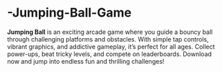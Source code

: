 # -Jumping-Ball-Game
**Jumping Ball** is an exciting arcade game where you guide a bouncy ball through challenging platforms and obstacles. With simple tap controls, vibrant graphics, and addictive gameplay, it’s perfect for all ages. Collect power-ups, beat tricky levels, and compete on leaderboards. Download now and jump into endless fun and thrilling challenges!
